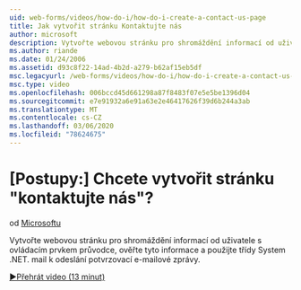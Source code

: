 ```yaml
---
uid: web-forms/videos/how-do-i/how-do-i-create-a-contact-us-page
title: Jak vytvořit stránku Kontaktujte nás
author: microsoft
description: Vytvořte webovou stránku pro shromáždění informací od uživatele s ovládacím prvkem průvodce, ověřte tyto informace a použijte třídy System .NET. mail k odeslání služby conf...
ms.author: riande
ms.date: 01/24/2006
ms.assetid: d93c8f22-14ad-4b2d-a279-b62af15eb5df
msc.legacyurl: /web-forms/videos/how-do-i/how-do-i-create-a-contact-us-page
msc.type: video
ms.openlocfilehash: 006bccd45d661298a87f8483f07e5e5be1396d04
ms.sourcegitcommit: e7e91932a6e91a63e2e46417626f39d6b244a3ab
ms.translationtype: MT
ms.contentlocale: cs-CZ
ms.lasthandoff: 03/06/2020
ms.locfileid: "78624675"
---
```

# <a name="how-do-i-create-a-contact-us-page"></a>[Postupy:] Chcete vytvořit stránku "kontaktujte nás"?

od [Microsoftu](https://github.com/microsoft)

Vytvořte webovou stránku pro shromáždění informací od uživatele s ovládacím prvkem průvodce, ověřte tyto informace a použijte třídy System .NET. mail k odeslání potvrzovací e-mailové zprávy.

[&#9654;Přehrát video (13 minut)](https://channel9.msdn.com/Blogs/ASP-NET-Site-Videos/how-do-i-create-a-contact-us-page)
